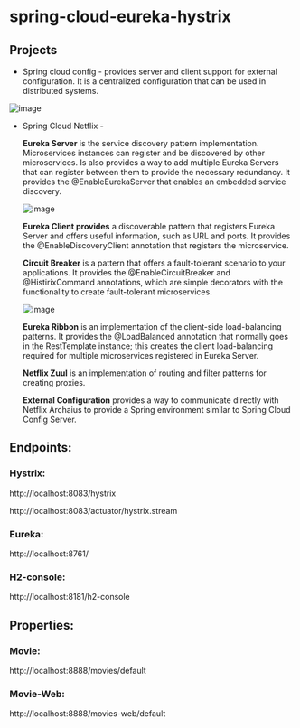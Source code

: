 # spring-cloud-eureka-hystrix

## Projects

* Spring cloud config - provides server and client support for external configuration. It is a centralized configuration that can be used in distributed systems. 

![image](https://user-images.githubusercontent.com/15162574/113487137-2c192d80-94ae-11eb-9c32-390a47556979.png)


* Spring Cloud Netflix - 

    **Eureka Server** is the service discovery pattern implementation. Microservices instances can register and be discovered by other microservices. Is also provides a way to add multiple Eureka Servers that can register between them to provide the necessary redundancy. It provides the @EnableEurekaServer that enables an embedded service discovery.
    
    ![image](https://user-images.githubusercontent.com/15162574/113487260-050f2b80-94af-11eb-9498-c5a96dcd9718.png)


    **Eureka Client provides** a discoverable pattern that registers Eureka Server and offers useful information, such as URL and ports. It provides the @EnableDiscoveryClient annotation that registers the microservice.

    **Circuit Breaker** is a pattern that offers a fault-tolerant scenario to your applications. It provides the @EnableCircuitBreaker and @HistirixCommand annotations, which are simple decorators with the functionality to create fault-tolerant microservices.
    
    ![image](https://user-images.githubusercontent.com/15162574/113487284-2112cd00-94af-11eb-80a4-da3b9af94ec9.png)


    **Eureka Ribbon** is an implementation of the client-side load-balancing patterns. It provides the @LoadBalanced annotation that normally goes in the RestTemplate instance; this creates the client load-balancing required for multiple microservices registered in Eureka Server.

    **Netflix Zuul** is an implementation of routing and filter patterns for creating proxies.

    **External Configuration** provides a way to communicate directly with Netflix Archaius to provide a Spring environment similar to Spring Cloud Config Server.

## Endpoints:

### Hystrix:

http://localhost:8083/hystrix

http://localhost:8083/actuator/hystrix.stream


### Eureka: 

http://localhost:8761/


### H2-console:

http://localhost:8181/h2-console



## Properties:

### Movie:

http://localhost:8888/movies/default


### Movie-Web:

http://localhost:8888/movies-web/default
